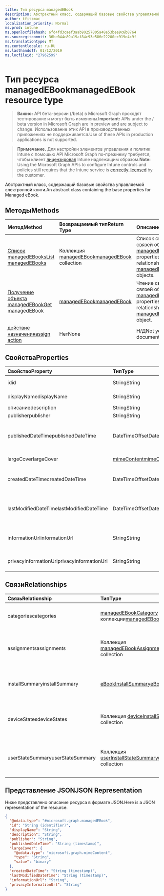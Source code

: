 ```yaml
---
title: Тип ресурса managedEBook
description: Абстрактный класс, содержащий базовые свойства управляемой электронной книги.
author: tfitzmac
localization_priority: Normal
ms.prod: intune
ms.openlocfilehash: 6fd4fd3caef3aab90257805a48e53bee9c6b8764
ms.sourcegitcommit: 36be044c89a19af84c93e586e22200ec919e4c9f
ms.translationtype: MT
ms.contentlocale: ru-RU
ms.lasthandoff: 01/12/2019
ms.locfileid: "27962599"
---
```

# <a name="managedebook-resource-type"></a><span data-ttu-id="f5459-103">Тип ресурса managedEBook</span><span class="sxs-lookup"><span data-stu-id="f5459-103">managedEBook resource type</span></span>

> <span data-ttu-id="f5459-104">**Важно:** API бета-версии (/beta) в Microsoft Graph проходят тестирование и могут быть изменены.</span><span class="sxs-lookup"><span data-stu-id="f5459-104">**Important:** APIs under the / beta version in Microsoft Graph are in preview and are subject to change.</span></span> <span data-ttu-id="f5459-105">Использование этих API в производственных приложениях не поддерживается.</span><span class="sxs-lookup"><span data-stu-id="f5459-105">Use of these APIs in production applications is not supported.</span></span>

> <span data-ttu-id="f5459-106">**Примечание.** Для настройки элементов управления и политик Intune с помощью API Microsoft Graph по-прежнему требуется, чтобы клиент [лицензировал](https://go.microsoft.com/fwlink/?linkid=839381) Intune надлежащим образом.</span><span class="sxs-lookup"><span data-stu-id="f5459-106">**Note:** Using the Microsoft Graph APIs to configure Intune controls and policies still requires that the Intune service is [correctly licensed](https://go.microsoft.com/fwlink/?linkid=839381) by the customer.</span></span>

<span data-ttu-id="f5459-107">Абстрактный класс, содержащий базовые свойства управляемой электронной книги.</span><span class="sxs-lookup"><span data-stu-id="f5459-107">An abstract class containing the base properties for Managed eBook.</span></span>
## <a name="methods"></a><span data-ttu-id="f5459-108">Методы</span><span class="sxs-lookup"><span data-stu-id="f5459-108">Methods</span></span>
|<span data-ttu-id="f5459-109">Метод</span><span class="sxs-lookup"><span data-stu-id="f5459-109">Method</span></span>|<span data-ttu-id="f5459-110">Возвращаемый тип</span><span class="sxs-lookup"><span data-stu-id="f5459-110">Return Type</span></span>|<span data-ttu-id="f5459-111">Описание</span><span class="sxs-lookup"><span data-stu-id="f5459-111">Description</span></span>|
|:---|:---|:---|
|[<span data-ttu-id="f5459-112">Список managedEBooks</span><span class="sxs-lookup"><span data-stu-id="f5459-112">List managedEBooks</span></span>](../api/intune-books-managedebook-list.md)|<span data-ttu-id="f5459-113">Коллекция [managedEBook](../resources/intune-books-managedebook.md)</span><span class="sxs-lookup"><span data-stu-id="f5459-113">[managedEBook](../resources/intune-books-managedebook.md) collection</span></span>|<span data-ttu-id="f5459-114">Список свойств и связей объектов [managedEBook](../resources/intune-books-managedebook.md).</span><span class="sxs-lookup"><span data-stu-id="f5459-114">List properties and relationships of the [managedEBook](../resources/intune-books-managedebook.md) objects.</span></span>|
|[<span data-ttu-id="f5459-115">Получение объекта managedEBook</span><span class="sxs-lookup"><span data-stu-id="f5459-115">Get managedEBook</span></span>](../api/intune-books-managedebook-get.md)|[<span data-ttu-id="f5459-116">managedEBook</span><span class="sxs-lookup"><span data-stu-id="f5459-116">managedEBook</span></span>](../resources/intune-books-managedebook.md)|<span data-ttu-id="f5459-117">Чтение свойств и связей объекта [managedEBook](../resources/intune-books-managedebook.md).</span><span class="sxs-lookup"><span data-stu-id="f5459-117">Read properties and relationships of the [managedEBook](../resources/intune-books-managedebook.md) object.</span></span>|
|[<span data-ttu-id="f5459-118">действие назначения</span><span class="sxs-lookup"><span data-stu-id="f5459-118">assign action</span></span>](../api/intune-books-managedebook-assign.md)|<span data-ttu-id="f5459-119">Нет</span><span class="sxs-lookup"><span data-stu-id="f5459-119">None</span></span>|<span data-ttu-id="f5459-120">Н/Д</span><span class="sxs-lookup"><span data-stu-id="f5459-120">Not yet documented</span></span>|

## <a name="properties"></a><span data-ttu-id="f5459-121">Свойства</span><span class="sxs-lookup"><span data-stu-id="f5459-121">Properties</span></span>
|<span data-ttu-id="f5459-122">Свойство</span><span class="sxs-lookup"><span data-stu-id="f5459-122">Property</span></span>|<span data-ttu-id="f5459-123">Тип</span><span class="sxs-lookup"><span data-stu-id="f5459-123">Type</span></span>|<span data-ttu-id="f5459-124">Описание</span><span class="sxs-lookup"><span data-stu-id="f5459-124">Description</span></span>|
|:---|:---|:---|
|<span data-ttu-id="f5459-125">id</span><span class="sxs-lookup"><span data-stu-id="f5459-125">id</span></span>|<span data-ttu-id="f5459-126">String</span><span class="sxs-lookup"><span data-stu-id="f5459-126">String</span></span>|<span data-ttu-id="f5459-127">Ключ объекта.</span><span class="sxs-lookup"><span data-stu-id="f5459-127">Key of the entity.</span></span>|
|<span data-ttu-id="f5459-128">displayName</span><span class="sxs-lookup"><span data-stu-id="f5459-128">displayName</span></span>|<span data-ttu-id="f5459-129">String</span><span class="sxs-lookup"><span data-stu-id="f5459-129">String</span></span>|<span data-ttu-id="f5459-130">Имя электронной книги.</span><span class="sxs-lookup"><span data-stu-id="f5459-130">Name of the eBook.</span></span>|
|<span data-ttu-id="f5459-131">описание</span><span class="sxs-lookup"><span data-stu-id="f5459-131">description</span></span>|<span data-ttu-id="f5459-132">String</span><span class="sxs-lookup"><span data-stu-id="f5459-132">String</span></span>|<span data-ttu-id="f5459-133">Описание.</span><span class="sxs-lookup"><span data-stu-id="f5459-133">Description.</span></span>|
|<span data-ttu-id="f5459-134">publisher</span><span class="sxs-lookup"><span data-stu-id="f5459-134">publisher</span></span>|<span data-ttu-id="f5459-135">String</span><span class="sxs-lookup"><span data-stu-id="f5459-135">String</span></span>|<span data-ttu-id="f5459-136">Издатель.</span><span class="sxs-lookup"><span data-stu-id="f5459-136">Publisher.</span></span>|
|<span data-ttu-id="f5459-137">publishedDateTime</span><span class="sxs-lookup"><span data-stu-id="f5459-137">publishedDateTime</span></span>|<span data-ttu-id="f5459-138">DateTimeOffset</span><span class="sxs-lookup"><span data-stu-id="f5459-138">DateTimeOffset</span></span>|<span data-ttu-id="f5459-139">Дата и время публикации электронной книги.</span><span class="sxs-lookup"><span data-stu-id="f5459-139">The date and time when the eBook was published.</span></span>|
|<span data-ttu-id="f5459-140">largeCover</span><span class="sxs-lookup"><span data-stu-id="f5459-140">largeCover</span></span>|[<span data-ttu-id="f5459-141">mimeContent</span><span class="sxs-lookup"><span data-stu-id="f5459-141">mimeContent</span></span>](../resources/intune-shared-mimecontent.md)|<span data-ttu-id="f5459-142">Обложка книги.</span><span class="sxs-lookup"><span data-stu-id="f5459-142">Book cover.</span></span>|
|<span data-ttu-id="f5459-143">createdDateTime</span><span class="sxs-lookup"><span data-stu-id="f5459-143">createdDateTime</span></span>|<span data-ttu-id="f5459-144">DateTimeOffset</span><span class="sxs-lookup"><span data-stu-id="f5459-144">DateTimeOffset</span></span>|<span data-ttu-id="f5459-145">Дата и время создания электронной книги.</span><span class="sxs-lookup"><span data-stu-id="f5459-145">The date and time when the eBook file was created.</span></span>|
|<span data-ttu-id="f5459-146">lastModifiedDateTime</span><span class="sxs-lookup"><span data-stu-id="f5459-146">lastModifiedDateTime</span></span>|<span data-ttu-id="f5459-147">DateTimeOffset</span><span class="sxs-lookup"><span data-stu-id="f5459-147">DateTimeOffset</span></span>|<span data-ttu-id="f5459-148">Дата и время последнего изменения электронной книги.</span><span class="sxs-lookup"><span data-stu-id="f5459-148">The date and time when the eBook was last modified.</span></span>|
|<span data-ttu-id="f5459-149">informationUrl</span><span class="sxs-lookup"><span data-stu-id="f5459-149">informationUrl</span></span>|<span data-ttu-id="f5459-150">String</span><span class="sxs-lookup"><span data-stu-id="f5459-150">String</span></span>|<span data-ttu-id="f5459-151">URL-адрес с дополнительными сведениями.</span><span class="sxs-lookup"><span data-stu-id="f5459-151">The more information Url.</span></span>|
|<span data-ttu-id="f5459-152">privacyInformationUrl</span><span class="sxs-lookup"><span data-stu-id="f5459-152">privacyInformationUrl</span></span>|<span data-ttu-id="f5459-153">String</span><span class="sxs-lookup"><span data-stu-id="f5459-153">String</span></span>|<span data-ttu-id="f5459-154">URL-адрес заявления о конфиденциальности.</span><span class="sxs-lookup"><span data-stu-id="f5459-154">The privacy statement Url.</span></span>|

## <a name="relationships"></a><span data-ttu-id="f5459-155">Связи</span><span class="sxs-lookup"><span data-stu-id="f5459-155">Relationships</span></span>
|<span data-ttu-id="f5459-156">Связь</span><span class="sxs-lookup"><span data-stu-id="f5459-156">Relationship</span></span>|<span data-ttu-id="f5459-157">Тип</span><span class="sxs-lookup"><span data-stu-id="f5459-157">Type</span></span>|<span data-ttu-id="f5459-158">Описание</span><span class="sxs-lookup"><span data-stu-id="f5459-158">Description</span></span>|
|:---|:---|:---|
|<span data-ttu-id="f5459-159">categories</span><span class="sxs-lookup"><span data-stu-id="f5459-159">categories</span></span>|<span data-ttu-id="f5459-160">[managedEBookCategory](../resources/intune-books-managedebookcategory.md) коллекции</span><span class="sxs-lookup"><span data-stu-id="f5459-160">[managedEBookCategory](../resources/intune-books-managedebookcategory.md) collection</span></span>|<span data-ttu-id="f5459-161">Список категорий для этой книги.</span><span class="sxs-lookup"><span data-stu-id="f5459-161">The list of categories for this eBook.</span></span>|
|<span data-ttu-id="f5459-162">assignments</span><span class="sxs-lookup"><span data-stu-id="f5459-162">assignments</span></span>|<span data-ttu-id="f5459-163">Коллекция [managedEBookAssignment](../resources/intune-books-managedebookassignment.md)</span><span class="sxs-lookup"><span data-stu-id="f5459-163">[managedEBookAssignment](../resources/intune-books-managedebookassignment.md) collection</span></span>|<span data-ttu-id="f5459-164">Список назначений для этой электронной книги.</span><span class="sxs-lookup"><span data-stu-id="f5459-164">The list of assignments for this eBook.</span></span>|
|<span data-ttu-id="f5459-165">installSummary</span><span class="sxs-lookup"><span data-stu-id="f5459-165">installSummary</span></span>|[<span data-ttu-id="f5459-166">eBookInstallSummary</span><span class="sxs-lookup"><span data-stu-id="f5459-166">eBookInstallSummary</span></span>](../resources/intune-books-ebookinstallsummary.md)|<span data-ttu-id="f5459-167">Общие сведения по установке мобильного приложения.</span><span class="sxs-lookup"><span data-stu-id="f5459-167">Mobile App Install Summary.</span></span>|
|<span data-ttu-id="f5459-168">deviceStates</span><span class="sxs-lookup"><span data-stu-id="f5459-168">deviceStates</span></span>|<span data-ttu-id="f5459-169">Коллекция [deviceInstallState](../resources/intune-books-deviceinstallstate.md)</span><span class="sxs-lookup"><span data-stu-id="f5459-169">[deviceInstallState](../resources/intune-books-deviceinstallstate.md) collection</span></span>|<span data-ttu-id="f5459-170">Список состояний установки для этой электронной книги.</span><span class="sxs-lookup"><span data-stu-id="f5459-170">The list of installation states for this eBook.</span></span>|
|<span data-ttu-id="f5459-171">userStateSummary</span><span class="sxs-lookup"><span data-stu-id="f5459-171">userStateSummary</span></span>|<span data-ttu-id="f5459-172">Коллекция [userInstallStateSummary](../resources/intune-books-userinstallstatesummary.md)</span><span class="sxs-lookup"><span data-stu-id="f5459-172">[userInstallStateSummary](../resources/intune-books-userinstallstatesummary.md) collection</span></span>|<span data-ttu-id="f5459-173">Список состояний установки для этой электронной книги.</span><span class="sxs-lookup"><span data-stu-id="f5459-173">The list of installation states for this eBook.</span></span>|

## <a name="json-representation"></a><span data-ttu-id="f5459-174">Представление JSON</span><span class="sxs-lookup"><span data-stu-id="f5459-174">JSON Representation</span></span>
<span data-ttu-id="f5459-175">Ниже представлено описание ресурса в формате JSON.</span><span class="sxs-lookup"><span data-stu-id="f5459-175">Here is a JSON representation of the resource.</span></span>
<!-- {
  "blockType": "resource",
  "keyProperty": "id",
  "@odata.type": "microsoft.graph.managedEBook"
}
-->
``` json
{
  "@odata.type": "#microsoft.graph.managedEBook",
  "id": "String (identifier)",
  "displayName": "String",
  "description": "String",
  "publisher": "String",
  "publishedDateTime": "String (timestamp)",
  "largeCover": {
    "@odata.type": "microsoft.graph.mimeContent",
    "type": "String",
    "value": "binary"
  },
  "createdDateTime": "String (timestamp)",
  "lastModifiedDateTime": "String (timestamp)",
  "informationUrl": "String",
  "privacyInformationUrl": "String"
}
```





